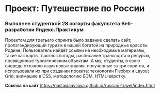 # Проект: Путешествие по России

###  Выполнен студенткой 28 когорты факультета Веб-разработки Яндекс.Практикум

Проектом для третьего спринта было задание сделать сайт, пропагандирующий туризм в нашей богатой на природные красоты Родине.
Пользователь найдёт ссылки на необходимые материалы, такие как карты, прогноз погоды, расписание транспорта и ресурсы, посвященные туристическим объектам.
А мы, студенты, в свою очередь отточили наши новые знания, полученные за три спринта, и использовали их при создании проекта: технологии Flexbox и Layout Grid, 
анимацию в CSS, методологию БЭМ, HTML-вёрстку.

**Ссылка на сайт**
https://nastasjaavilova.github.io/russian-travel/index.html
